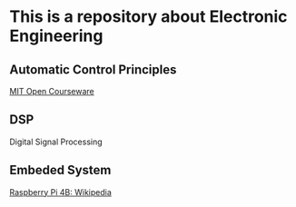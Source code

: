 # This is a repository about Electronic Engineering

## Automatic Control Principles

[MIT Open Courseware](https://ocw.mit.edu/courses/16-06-principles-of-automatic-control-fall-2012/)

## DSP

Digital Signal Processing

## Embeded System

[Raspberry Pi 4B: Wikipedia](https://en.wikipedia.org/wiki/Raspberry_Pi)
